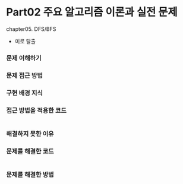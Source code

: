 # Part02 주요 알고리즘 이론과 실전 문제
chapter05. DFS/BFS
- 미로 탈출

### 문제 이해하기


### 문제 접근 방법


### 구현 배경 지식


### 접근 방법을 적용한 코드
```

```
### 해결하지 못한 이유


### 문제를 해결한 코드
```

```

### 문제를 해결한 방법
